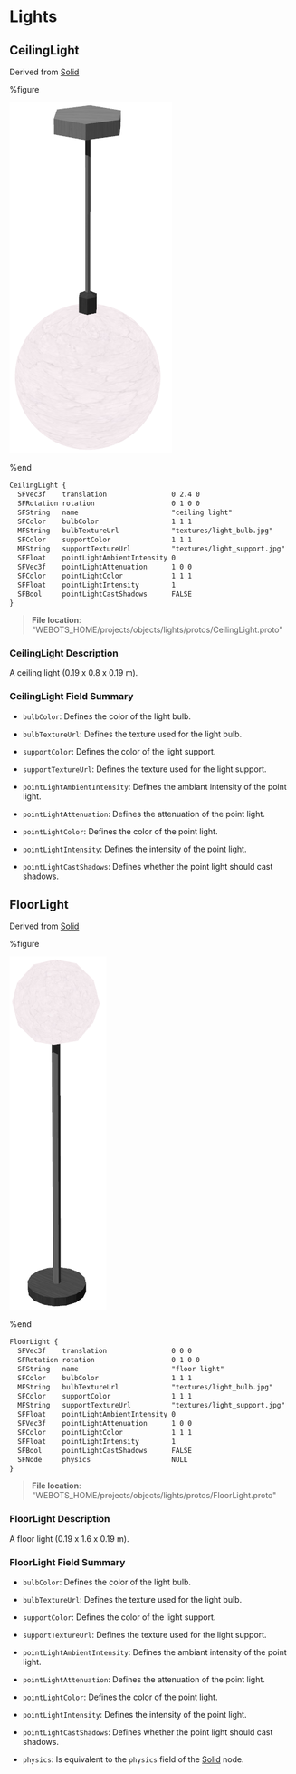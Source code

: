 # Lights

## CeilingLight

Derived from [Solid](../reference/solid.md)

%figure

![CeilingLight](images/objects/lights/CeilingLight/model.png)

%end

```
CeilingLight {
  SFVec3f    translation                0 2.4 0
  SFRotation rotation                   0 1 0 0
  SFString   name                       "ceiling light"
  SFColor    bulbColor                  1 1 1                         
  MFString   bulbTextureUrl             "textures/light_bulb.jpg"     
  SFColor    supportColor               1 1 1                         
  MFString   supportTextureUrl          "textures/light_support.jpg"  
  SFFloat    pointLightAmbientIntensity 0                             
  SFVec3f    pointLightAttenuation      1 0 0                         
  SFColor    pointLightColor            1 1 1                         
  SFFloat    pointLightIntensity        1                             
  SFBool     pointLightCastShadows      FALSE                         
}
```

> **File location**: "WEBOTS\_HOME/projects/objects/lights/protos/CeilingLight.proto"

### CeilingLight Description

A ceiling light (0.19 x 0.8 x 0.19 m).

### CeilingLight Field Summary

- `bulbColor`: Defines the color of the light bulb.

- `bulbTextureUrl`: Defines the texture used for the light bulb.

- `supportColor`: Defines the color of the light support.

- `supportTextureUrl`: Defines the texture used for the light support.

- `pointLightAmbientIntensity`: Defines the ambiant intensity of the point light.

- `pointLightAttenuation`: Defines the attenuation of the point light.

- `pointLightColor`: Defines the color of the point light.

- `pointLightIntensity`: Defines the intensity of the point light.

- `pointLightCastShadows`: Defines whether the point light should cast shadows.

## FloorLight

Derived from [Solid](../reference/solid.md)

%figure

![FloorLight](images/objects/lights/FloorLight/model.png)

%end

```
FloorLight {
  SFVec3f    translation                0 0 0
  SFRotation rotation                   0 1 0 0
  SFString   name                       "floor light"
  SFColor    bulbColor                  1 1 1                         
  MFString   bulbTextureUrl             "textures/light_bulb.jpg"     
  SFColor    supportColor               1 1 1                         
  MFString   supportTextureUrl          "textures/light_support.jpg"  
  SFFloat    pointLightAmbientIntensity 0                             
  SFVec3f    pointLightAttenuation      1 0 0                         
  SFColor    pointLightColor            1 1 1                         
  SFFloat    pointLightIntensity        1                             
  SFBool     pointLightCastShadows      FALSE                         
  SFNode     physics                    NULL                          
}
```

> **File location**: "WEBOTS\_HOME/projects/objects/lights/protos/FloorLight.proto"

### FloorLight Description

A floor light (0.19 x 1.6 x 0.19 m).

### FloorLight Field Summary

- `bulbColor`: Defines the color of the light bulb.

- `bulbTextureUrl`: Defines the texture used for the light bulb.

- `supportColor`: Defines the color of the light support.

- `supportTextureUrl`: Defines the texture used for the light support.

- `pointLightAmbientIntensity`: Defines the ambiant intensity of the point light.

- `pointLightAttenuation`: Defines the attenuation of the point light.

- `pointLightColor`: Defines the color of the point light.

- `pointLightIntensity`: Defines the intensity of the point light.

- `pointLightCastShadows`: Defines whether the point light should cast shadows.

- `physics`: Is equivalent to the `physics` field of the [Solid](../reference/solid.md) node.

